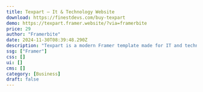 ```yaml
---
title: Texpart — It & Technology Website
download: https://finestdevs.com/buy-texpart
demo: https://texpart.framer.website/?via=framerbite
price: 29
author: "Framerbite"
date: 2024-11-30T08:39:48.290Z
description: "Texpart is a modern Framer template made for IT and technology, software services. Texpart stands out with its stylish look and easy-to-use layout, grabbing the attention of your website visitors."
ssg: ["Framer"]
css: []
ui: []
cms: []
category: [Business]
draft: false
---
```

